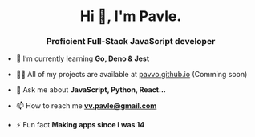 <h1 align="center">Hi 👋, I'm Pavle.</h1>
<h3 align="center">Proficient Full-Stack JavaScript developer</h3>

- 🌱 I’m currently learning **Go, Deno & Jest**

- 👨‍💻 All of my projects are available at [pavvo.github.io](pavvo.github.io) (Comming soon)

- 💬 Ask me about **JavaScript, Python, React...**

- 📫 How to reach me **vv.pavle@gmail.com**

- ⚡ Fun fact **Making apps since I was 14**
